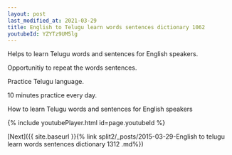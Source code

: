 ```yaml
---
layout: post
last_modified_at: 2021-03-29
title: English to Telugu learn words sentences dictionary 1062 
youtubeId: YZYTz9UM5lg
---
```

 
 
Helps to learn Telugu words and sentences for English speakers.

Opportunitiy to repeat the words sentences. 

Practice Telugu language. 
 
10 minutes practice every day. 
 
How to learn Telugu words and sentences for English speakers 
 
{% include youtubePlayer.html id=page.youtubeId %}
 
 
[Next]({{ site.baseurl }}{% link  split2/_posts/2015-03-29-English to telugu learn words sentences dictionary 1312 .md%})
 
